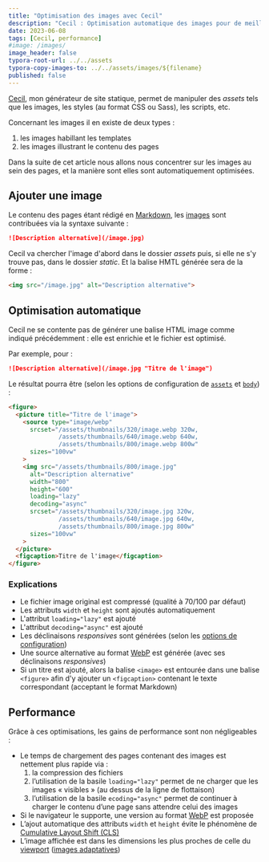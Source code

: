 ```yaml
---
title: "Optimisation des images avec Cecil"
description: "Cecil : Optimisation automatique des images pour de meilleures performances."
date: 2023-06-08
tags: [Cecil, performance]
#image: /images/
image_header: false
typora-root-url: ../../assets
typora-copy-images-to: ../../assets/images/${filename}
published: false
---
```


[Cecil](/tags/cecil), mon générateur de site statique, permet de manipuler des _assets_ tels que les images, les styles (au format CSS ou Sass), les scripts, etc.

Concernant les images il en existe de deux types :

1. les images habillant les templates
2. les images illustrant le contenu des pages

Dans la suite de cet article nous allons nous concentrer sur les images au sein des pages, et la manière sont elles sont automatiquement optimisées.

<!-- break -->

## Ajouter une image

Le contenu des pages étant rédigé en [Markdown](https://cecil.app/documentation/content/#markdown), les [images](https://cecil.app/documentation/content/#images) sont contribuées via la syntaxe suivante :

```markdown
![Description alternative](/image.jpg)
```

Cecil va chercher l'image d'abord dans le dossier _assets_ puis, si elle ne s'y trouve pas, dans le dossier _static_. Et la balise HMTL générée sera de la forme :

```html
<img src="/image.jpg" alt="Description alternative">
```
## Optimisation automatique

Cecil ne se contente pas de générer une balise HTML image comme indiqué précédemment : elle est enrichie et le fichier est optimisé.

Par exemple, pour :

```markdown
![Description alternative](/image.jpg "Titre de l'image")
```

Le résultat pourra être (selon les options de configuration de [`assets`](https://cecil.app/documentation/configuration/#assets) et [`body`](https://cecil.app/documentation/configuration/#body)) :

```html
<figure>
  <picture title="Titre de l'image">
    <source type="image/webp"
      srcset="/assets/thumbnails/320/image.webp 320w,
              /assets/thumbnails/640/image.webp 640w,
              /assets/thumbnails/800/image.webp 800w"
      sizes="100vw"
    >
    <img src="/assets/thumbnails/800/image.jpg"
      alt="Description alternative"
      width="800"
      height="600"
      loading="lazy"
      decoding="async"
      srcset="/assets/thumbnails/320/image.jpg 320w,
              /assets/thumbnails/640/image.jpg 640w,
              /assets/thumbnails/800/image.jpg 800w"
      sizes="100vw"
    >
  </picture>
  <figcaption>Titre de l'image</figcaption>
</figure>
```

### Explications

- Le fichier image original est compressé (qualité à 70/100 par défaut)
- Les attributs `width` et `height` sont ajoutés automatiquement
- L'attribut `loading="lazy"` est ajouté
- L'attribut `decoding="async"` est ajouté
- Les déclinaisons *responsives* sont générées (selon les [options de configuration](https://cecil.app/documentation/configuration/#assets))
- Une source alternative au format [WebP](https://developers.google.com/speed/webp) est générée (avec ses déclinaisons *responsives*)
- Si un titre est ajouté, alors la balise `<image>` est entourée dans une balise `<figure>` afin d'y ajouter un `<figcaption>` contenant le texte correspondant (acceptant le format Markdown)

## Performance

Grâce à ces optimisations, les gains de performance sont non négligeables :

- Le temps de chargement des pages contenant des images est nettement plus rapide via :
  1. la compression des fichiers
  2. l’utilisation de la basile `loading="lazy"` permet de ne charger que les images « visibles » (au dessus de la ligne de flottaison)
  3. l’utilisation de la basile `ecoding="async"` permet de continuer à charger le contenu d’une page sans attendre celui des images
- Si le navigateur le supporte, une version au format [WebP](https://developers.google.com/speed/webp) est proposée
- L’ajout automatique des attributs `width` et `height` évite le phénomène de [Cumulative Layout Shift (CLS)](https://web.dev/cls/)
- L’image affichée est dans les dimensions les plus proches de celle du [viewport](https://developer.mozilla.org/docs/Glossary/Viewport) ([images adaptatives](https://developer.mozilla.org/docs/Learn/HTML/Multimedia_and_embedding/Responsive_images))

